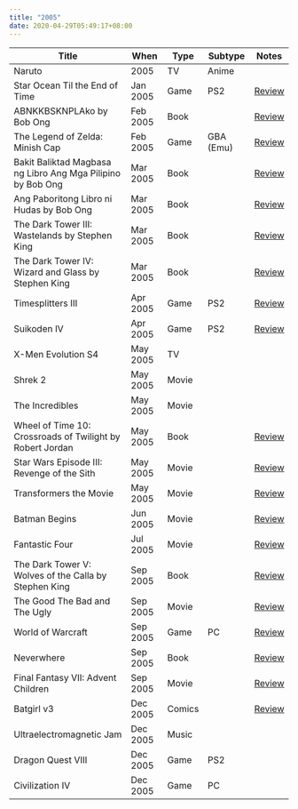 ```yaml
---
title: "2005"
date: 2020-04-29T05:49:17+08:00
---
```


| Title | When | Type | Subtype | Notes |
|---|---|---|---|---|
| Naruto | 2005 | TV | Anime | |
| Star Ocean Til the End of Time | Jan 2005 | Game | PS2 | [Review](/2005/01/games-star-ocean-till-the-end-of-time/) |
| ABNKKBSKNPLAko by Bob Ong | Feb 2005 | Book | | [Review](/2005/02/books-abnkkbsknplako-by-bob-ong/) |
| The Legend of Zelda: Minish Cap | Feb 2005 | Game | GBA (Emu) | [Review](/2005/02/games-legend-of-zelda-minish-cap/) |
| Bakit Baliktad Magbasa ng Libro Ang Mga Pilipino by Bob Ong | Mar 2005 | Book | | [Review](/2005/03/books-more-bob-ong/) |
| Ang Paboritong Libro ni Hudas by Bob Ong | Mar 2005 | Book | | [Review](/2005/03/books-more-bob-ong/) |
| The Dark Tower III: Wastelands by Stephen King | Mar 2005 | Book | | [Review](/2005/03/books-dark-tower-series/) |
| The Dark Tower IV: Wizard and Glass by Stephen King | Mar 2005 | Book | | [Review](/2005/03/books-dark-tower-series/) |
| Timesplitters III | Apr 2005 | Game | PS2 | [Review](/2005/04/games-timesplitters-iii/) |
| Suikoden IV | Apr 2005 | Game | PS2 | [Review](/2005/04/games-suikoden-iv/) |
| X-Men Evolution S4 | May 2005 | TV | | |
| Shrek 2 | May 2005 | Movie | | |
| The Incredibles | May 2005 | Movie | | |
| Wheel of Time 10: Crossroads of Twilight by Robert Jordan | May 2005 | Book | | [Review](/2005/05/wheel-of-time-10-crossroads-of-twilight/) |
| Star Wars Episode III: Revenge of the Sith | May 2005 | Movie | | [Review](/2005/05/movies-revenge-of-the-sith/) |
| Transformers the Movie | May 2005 | Movie | | [Review](/2005/05/movies-transformers-the-movie/) |
| Batman Begins | Jun 2005 | Movie | | [Review](/2005/06/movies-batman-begins/) |
| Fantastic Four | Jul 2005 | Movie | | [Review](/2005/07/movies-fantastic-four/) |
| The Dark Tower V: Wolves of the Calla by Stephen King | Sep 2005 | Book | | [Review](/2005/09/books-dark-tower-v-wolves-of-the-calla/) |
| The Good The Bad and The Ugly | Sep 2005 | Movie | | [Review](/2005/09/the-good-the-bad-and-the-ugly/) |
| World of Warcraft | Sep 2005 | Game | PC | [Review](/2005/09/games-world-of-warcraft/) |
| Neverwhere | Sep 2005 | Book | | [Review](/2005/09/books-neverwhere/) |
| Final Fantasy VII: Advent Children | Sep 2005 | Movie | | [Review](/2005/09/final-fantasy-vii-advent-children/) |
| Batgirl v3 | Dec 2005 | Comics | | [Review](/2005/12/comics-batgirl/) |
| Ultraelectromagnetic Jam | Dec 2005 | Music | | |
| Dragon Quest VIII | Dec 2005 | Game | PS2 | |
| Civilization IV | Dec 2005 | Game | PC | |
